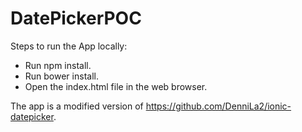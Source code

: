 # DatePickerPOC

Steps to run the App locally:

- Run npm install.
- Run bower install.
- Open the index.html file in the web browser.

The app is a modified version of https://github.com/DenniLa2/ionic-datepicker.
